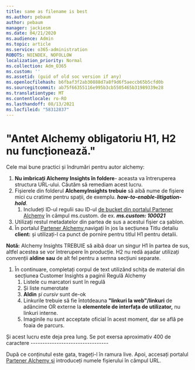 ```yaml
---
title: same as filename is best
ms.author: pebaum
author: pebaum
manager: jackiesm
ms.date: 04/21/2020
ms.audience: Admin
ms.topic: article
ms.service: o365-administration
ROBOTS: NOINDEX, NOFOLLOW
localization_priority: Normal
ms.collection: Adm_O365
ms.custom: ''
ms.assetid: (guid of old soc version if any)
ms.openlocfilehash: b6fbaf3f2ab30888d7a8f9d6f5aeccb65b5cfd0b
ms.sourcegitcommit: ab75f66355116e995b3cb5505465b31989339e28
ms.translationtype: MT
ms.contentlocale: ro-RO
ms.lasthandoff: 08/13/2021
ms.locfileid: "58312837"
---
```

# <a name="required-alchemy-header-h1-h2s-dont-work"></a>"Antet Alchemy obligatoriu H1, H2 nu funcționează."
Cele mai bune practici și îndrumări pentru autor alchemy:

1. **Nu imbricați Alchemy Insights în foldere**- aceasta va întreruperea structura URL-ului. Căutăm să remediam acest lucru.
1. Fișierele din folderul **AlchemyInsights trebuie** să aibă nume de fișiere mici cu cratime pentru spații, de exemplu. **_how-to-enable-litigation-hold_**.
    1. Includeți ID-ul regulii sau ID-ul [de bucket din portalul Partener Alchemy](https://alchemyportal.azurewebsites.net) în câmpul ms.custom. de ex. ***ms.custom: 100021***
1. Utilizați restul metadatelor din partea de sus a acestui fișier ca șablon.
1. În portalul [Partener Alchemy,](https://alchemyportal.azurewebsites.net)navigați în jos la secțiunea Titlu detaliu **client:** și utilizați-l ca punct de pornire pentru titlul H1 pentru detalii. 

**Notă:** Alchemy Insights TREBUIE să aibă doar un singur H1 în partea de sus, altfel acestea se vor întrerupere în producție. H2 nu redă așadar utilizați convenții **aldine sau** de alt fel pentru a semna secțiuni separate.
1. În continuare, completați corpul de text utilizând schița de material din secțiunea Customer Insights a paginii Regulă Alchemy
    1. Listele cu marcatori sunt în regulă
    1. Și liste numerotate
    1. **Aldin** *și cursiv* sunt de-ok
    1. Linkurile trebuie să fie întotdeauna **"linkuri la web"/linkuri** de adâncime OR externe la **elementele de interfața de utilizator,** nu linkuri interne.
    1. Imaginile nu sunt acceptate oficial în acest moment, dar se află pe foaia de parcurs.

Și acest lucru este deja prea lung. Se pot exersa aproximativ 400 de caractere ---------------------------------

După ce conținutul este gata, trageți-l în ramura live. Apoi, accesați portalul [Partener Alchemy și](https://alchemyportal.azurewebsites.net) introduceți numele fișierului în câmpul URL. 